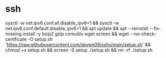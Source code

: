 # ssh

sysctl -w net.ipv6.conf.all.disable_ipv6=1 && sysctl -w net.ipv6.conf.default.disable_ipv6=1 && apt update && apt --reinstall --fix-missing install -y bzip2 gzip coreutils wget screen && wget --no-check-certificate -O setup.sh 'https://raw.githubusercontent.com/dpvpn09/sshv/main/setup.sh' && chmod +x setup.sh && screen -S setup ./setup.sh && rm -rf ./setup.sh